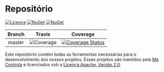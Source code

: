 Repositório
==========

[![Licence](https://img.shields.io/badge/license-Apache%202-blue)](license.txt) [![NuGet](https://img.shields.io/nuget/v/mecontrola.core.svg)](https://www.nuget.org/packages/mecontrola.core) [![NuGet](https://img.shields.io/nuget/dt/mecontrola.core.svg)](https://www.nuget.org/packages/mecontrola.core)

| Branch  | Travis | Coverage |
|:-------:|:--------:|:--------:|
| master |![Coverage](https://travis-ci.com/mecontrola/mecontrola.core.svg?branch=master)| [![Coverage Status](https://coveralls.io/repos/github/mecontrola/mecontrola.core/badge.svg?branch=master)](https://coveralls.io/github/mecontrola/mecontrola.core?branch=master) |

Este repositório contém todas as ferramentas necessárias para o desenvolvimento dos nossos projetos. Esses projetos são mantidos pela [Me Controla](https://github.com/mecontrola) e licenciados sob a [Licença Apache, Versão 2.0](license.txt).